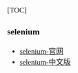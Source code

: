 <span  style="font-family: Simsun,serif; font-size: 17px; ">

[TOC]

### selenium

- [selenium-官网](https://www.selenium.dev/)
- [selenium-中文版](http://www.selenium.org.cn/)


    
</span>